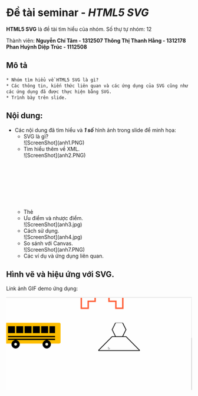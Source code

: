 # Đề tài seminar - *HTML5 SVG*

**HTML5 SVG** là đề tài tìm hiểu của nhóm. Số thự tự nhóm: 12

Thành viên: 
	**Nguyễn Chí Tâm - 1312507
        Thông Thị Thanh Hằng - 1312178
	Phan Huỳnh Diệp Trúc - 1112508**

## Mô tả
```
* Nhóm tìm hiểu về HTML5 SVG là gì? 
* Các thông tin, kiến thức liên quan và các ứng dụng của SVG cũng như các ứng dụng đã được thực hiện bằng SVG. 
* Trình bày trên slide.
```

## Nội dung:

- Các nội dung đã tìm hiểu và ***1 số*** hình ảnh trong slide để minh họa:
  <ul>
  <li>SVG là gì?</li>
  ![ScreenShot](anh1.PNG)
  <li>Tìm hiểu thêm về XML.</li>
  ![ScreenShot](anh2.PNG)
  <li>Thẻ <svg></li>
  <li>Ưu điểm và nhược điểm.</li>
  ![ScreenShot](anh3.jpg)
  <li>Cách sử dụng.</li>
  ![ScreenShot](anh4.jpg)
  <li>So sánh với Canvas.</li>
  ![ScreenShot](anh7.PNG)
  <li>Các ví dụ và ứng dụng liên quan.</li>
  </ul>
## Hình vẽ và hiệu ứng với SVG.

Link ảnh GIF demo ứng dụng:

![Video Walkthrough](demo.gif)

